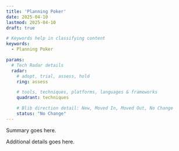 ```yaml
---
title: 'Planning Poker'
date: 2025-04-10
lastmod: 2025-04-10
draft: true

# Keywords help in classifying content
keywords:
  - Planning Poker

params:
  # Tech Radar details
  radar:
    # adopt, trial, assess, hold
    ring: assess

    # tools, techniques, platforms, languages & frameworks
    quadrant: techniques

    # Blib direction detail: New, Moved In, Moved Out, No Change
    status: "No Change"
---
```


Summary goes here.

<!--more-->

Additional details goes here.
